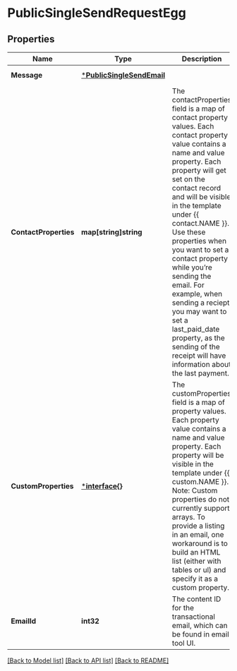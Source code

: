 # PublicSingleSendRequestEgg

## Properties
Name | Type | Description | Notes
------------ | ------------- | ------------- | -------------
**Message** | [***PublicSingleSendEmail**](PublicSingleSendEmail.md) |  | [default to null]
**ContactProperties** | **map[string]string** | The contactProperties field is a map of contact property values. Each contact property value contains a name and value property. Each property will get set on the contact record and will be visible in the template under {{ contact.NAME }}. Use these properties when you want to set a contact property while you’re sending the email. For example, when sending a reciept you may want to set a last_paid_date property, as the sending of the receipt will have information about the last payment. | [default to null]
**CustomProperties** | [***interface{}**](interface{}.md) | The customProperties field is a map of property values. Each property value contains a name and value property. Each property will be visible in the template under {{ custom.NAME }}. Note: Custom properties do not currently support arrays. To provide a listing in an email, one workaround is to build an HTML list (either with tables or ul) and specify it as a custom property. | [default to null]
**EmailId** | **int32** | The content ID for the transactional email, which can be found in email tool UI. | [default to null]

[[Back to Model list]](../README.md#documentation-for-models) [[Back to API list]](../README.md#documentation-for-api-endpoints) [[Back to README]](../README.md)

